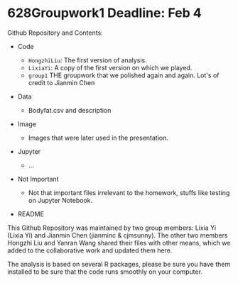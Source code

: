 # 628Groupwork1 Deadline: Feb 4

Github Repository and Contents:

* Code
  * `HongzhiLiu`: The first version of analysis.
  * `LixiaYi`: A copy of the first version on which we played.
  * `group1` THE groupwork that we polished again and again. Lot's of credit to Jianmin Chen
* Data
  * Bodyfat.csv and description
* Image
  * Images that were later used in the presentation.
* Jupyter
  * ...
* Not Important
  * Not that important files irrelevant to the homework, stuffs like testing on Jupyter Notebook.

* README

This Github Repository was maintained by two group members: Lixia Yi (Lixia Yi) and Jianmin Chen (jianminc & cjmsunny). The other two members Hongzhi Liu and Yanran Wang shared their files with other means, which we added to the collaborative work and updated them here.

The analysis is based on several R packages, please be sure you have them installed to be sure that the code runs smoothly on your computer.
